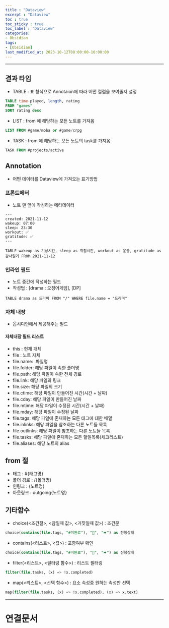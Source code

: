 ```yaml
---
title : "Dataview"
excerpt : "Dataview"
toc : true
toc_sticky : true
toc_label : "Dataview"
categories:
- Obsidian
tags:
- [Obsidian]
last_modified_at: 2023-10-12T08:00:00-10:00:00
---
```

  
---
  
## 결과 타입
- TABLE : 표 형식으로 Annotaion에 따라 어떤 컬럼을 보여줄지 설정
  
```sql
TABLE time-played, length, rating 
FROM "games" 
SORT rating desc
```  
- LIST : from 에 해당하는 모든 노트를 가져옴
  
```sql
LIST FROM #game/moba or #game/crpg
```  
- TASK : from 에 해당하는 모든 노트의 task를 가져옴
  
```sql
TASK FROM #projects/active
```
  
## Annotation
- 어떤 데이터를 Dataview에 가져오는 표기방법
  
### 프론트메터
- 노트 맨 앞에 작성하는 메타데이터

```  
--- 
created: 2021-11-12 
wakeup: 07:00 
sleep: 23:30 
workout: ✅ 
gratitude: ✅ 
---
```

```
TABLE wakeup as 기상시간, sleep as 취침시간, workout as 운동, gratitude as 감사일기 FROM 2021-11-12
```
  
### 인라인 필드
- 노트 중간에 작성하는 필드
- 작성법 : \[drama:: 오징어게임\], \[DP\]

```
TABLE drama as 드라마 FROM "/" WHERE file.name = "드라마"
```
  
### 자체 내장
- 옵시디언에서 제공해주는 필드
  
#### 자체내장 필드 리스트
- this : 현재 개체
- file : 노트 자체
- file.name:  파일명  
- file.folder: 해당 파일이 속한 폴더명  
- file.path: 해당 파일이 속한 전체 경로  
- file.link: 해당 파일의 링크  
- file.size: 해당 파일의 크기  
- file.ctime: 해당 파일이 만들어진 시간(시간 + 날짜)  
- file.cday: 해당 파일이 만들어진 날짜  
- file.mtime: 해당 파일이 수정된 시간(시간 + 날짜)  
- file.mday: 해당 파일이 수정된 날짜  
- file.tags: 해당 파일에 존재하는 모든 태그에 대한 배열   
- file.inlinks: 해당 파일을 참조하는 다른 노트들 목록  
- file.outlinks: 해당 파일이 참조하는 다른 노트들 목록
- file.tasks: 해당 파일에 존재하는 모든 할일목록(체크리스트)
- file.aliases: 해당 노트의 alias
  
## from 절
- 태그 : \#{태그명}
- 폴더 경로 : /{폴더명}
- 인링크 : {노트명}
- 아웃링크 : outgoing{노트명}
  
## 기타함수
- choice(<조건절>, <참일때 값>, <거짓일때 값>) : 조건문
  
```sql
choice(contains(file.tags, "#미완료"), "🚫", "⏩") as 진행상태
```  
- contains(<리스트>, <값>) : 포함여부 확인
  
```sql
choice(contains(file.tags, "#미완료"), "🚫", "⏩") as 진행상태
```  
- filter(<리스트>, <필터링 함수>) : 리스트 필터링
  
```sql
filter(file.tasks, (x) => !x.completed)
```  
- map(<리스트>, <선택 함수>) : 요소 속성중 원하는 속성만 선택
  
```sql
map(filter(file.tasks, (x) => !x.completed), (x) => x.text)
```

---
  
# 연결문서
  

